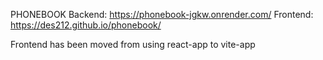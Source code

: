 PHONEBOOK
Backend: https://phonebook-jgkw.onrender.com/
Frontend: https://des212.github.io/phonebook/

Frontend has been moved from using react-app to vite-app